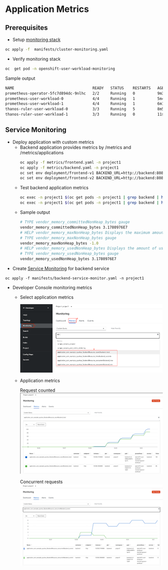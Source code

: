 # Application Metrics
## Prerequisites
- Setup [monitoring stack](manifests/cluster-monitoring.yaml)
```bash
oc apply -f  manifests/cluster-monitoring.yaml
```
- Verify monitoring stack
```bash
oc  get pod -n openshift-user-workload-monitoring
```
Sample output
```bash
NAME                                   READY   STATUS    RESTARTS   AGE
prometheus-operator-5fc7d894dc-9nlhc   2/2     Running   0          9m3s
prometheus-user-workload-0             4/4     Running   1          5m45s
prometheus-user-workload-1             4/4     Running   1          6m1s
thanos-ruler-user-workload-0           3/3     Running   5          8m55s
thanos-ruler-user-workload-1           3/3     Running   0          11s
```
## Service Monitoring
- Deploy application with custom metrics
  - Backend application provides metrics by /metrics and /metrics/applications
    ```bash
    oc apply -f metrics/frontend.yaml -n project1
    oc apply -f metrics/backend.yaml -n project1
    oc set env deployment/frontend-v1 BACKEND_URL=http://backend:8080/ -n project1
    oc set env deployment/frontend-v2 BACKEND_URL=http://backend:8080/ -n project1
    ```
  - Test backend application metrics
    ```bash
    oc exec -n project1 $(oc get pods -n project1 | grep backend | head -n 1 | awk '{print $1}') -- curl http://localhost:8080/metrics
    oc exec -n project1 $(oc get pods -n project1 | grep backend | head -n 1 | awk '{print $1}') -- curl http://localhost:8080/metrics/application
    ```
  - Sample output
    ```bash
    # TYPE vendor_memory_committedNonHeap_bytes gauge
    vendor_memory_committedNonHeap_bytes 3.1780976E7
    # HELP vendor_memory_maxNonHeap_bytes Displays the maximum amount of used non-heap memory in bytes.
    # TYPE vendor_memory_maxNonHeap_bytes gauge
    vendor_memory_maxNonHeap_bytes -1.0
    # HELP vendor_memory_usedNonHeap_bytes Displays the amount of used non-heap memory in bytes.
    # TYPE vendor_memory_usedNonHeap_bytes gauge
    vendor_memory_usedNonHeap_bytes 3.1780976E7
    ```
- Create [Service Monitoring](manifests/backend-service-monitor.yaml) for backend service
```
oc apply -f manifests/backend-service-monitor.yaml -n project1
```
- Developer Console monitoring metrics  
  - Select application metrics

    ![](images/dev-console-custom-metrics.png)

  - Application metrics 
    
    Request counted
    ![](images/dev-console-app-metrics-01.png)

    Concurrent requests
    ![](images/dev-console-app-metrics-02.png)
